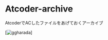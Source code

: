 # Atcoder-archive
AtcoderでACしたファイルをあげておくアーカイブ  

[![ggharada](https://img.shields.io/endpoint?url=https%3A%2F%2Fatcoder-badges.now.sh%2Fapi%2Fatcoder%2Fjson%2Fggharada)]
